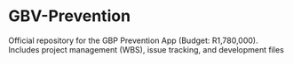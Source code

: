 # GBV-Prevention
Official repository for the GBP Prevention App (Budget: R1,780,000). Includes project management (WBS), issue tracking, and development files
